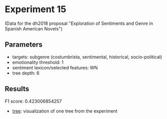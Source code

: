 Experiment 15
==============================================
(Data for the dh2018 proposal "Exploration of Sentiments and Genre in Spanish American Novels") 

## Parameters

* targets: subgenre (costumbrista, sentimental, historical, socio-political)
* emotionality threshold: 1
* sentiment lexicon/selected features: WN
* tree depth: 6

## Results

F1 score: 0.423006854257

* [tree](tree): visualization of one tree from the experiment




